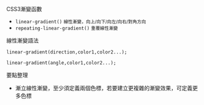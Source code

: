 CSS3漸變函數
- `linear-gradient()` <small>線性漸變，向上/向下/向左/向右/對角方向</small>
- `repeating-linear-gradient()` <small>重覆線性漸變</small>

線性漸變語法
```
linear-gradient(direction,color1,color2...);
```

```
linear-gradient(angle,color1,color2...);
```

要點整理
- 漸立線性漸變，至少須定義兩個色標，若要建立更複雜的漸變效果，可定義更多色標